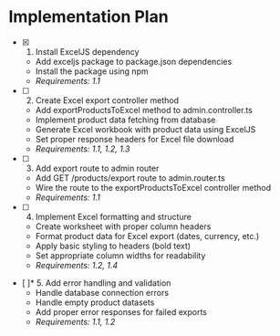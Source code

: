 # Implementation Plan

- [x] 1. Install ExcelJS dependency





  - Add exceljs package to package.json dependencies
  - Install the package using npm
  - _Requirements: 1.1_

- [ ] 2. Create Excel export controller method
  - Add exportProductsToExcel method to admin.controller.ts
  - Implement product data fetching from database
  - Generate Excel workbook with product data using ExcelJS
  - Set proper response headers for Excel file download
  - _Requirements: 1.1, 1.2, 1.3_

- [ ] 3. Add export route to admin router
  - Add GET /products/export route to admin.router.ts
  - Wire the route to the exportProductsToExcel controller method
  - _Requirements: 1.1_

- [ ] 4. Implement Excel formatting and structure
  - Create worksheet with proper column headers
  - Format product data for Excel export (dates, currency, etc.)
  - Apply basic styling to headers (bold text)
  - Set appropriate column widths for readability
  - _Requirements: 1.2, 1.4_

- [ ]* 5. Add error handling and validation
  - Handle database connection errors
  - Handle empty product datasets
  - Add proper error responses for failed exports
  - _Requirements: 1.1, 1.2_